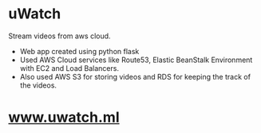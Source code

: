 # uWatch
Stream videos from aws cloud.

- Web app created using python flask
- Used AWS Cloud services like Route53, Elastic BeanStalk Environment with EC2 and Load Balancers.
- Also used AWS S3 for storing videos and RDS for keeping the track of the videos.


# www.uwatch.ml
